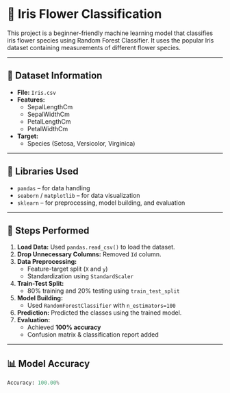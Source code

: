 # 🌸 Iris Flower Classification

This project is a beginner-friendly machine learning model that classifies iris flower species using Random Forest Classifier. It uses the popular Iris dataset containing measurements of different flower species.

---

## 📁 Dataset Information

- **File:** `Iris.csv`
- **Features:**
  - SepalLengthCm
  - SepalWidthCm
  - PetalLengthCm
  - PetalWidthCm
- **Target:**
  - Species (Setosa, Versicolor, Virginica)

---

## 🔧 Libraries Used

- `pandas` – for data handling  
- `seaborn` / `matplotlib` – for data visualization  
- `sklearn` – for preprocessing, model building, and evaluation

---

## 🧪 Steps Performed

1. **Load Data:** Used `pandas.read_csv()` to load the dataset.
2. **Drop Unnecessary Columns:** Removed `Id` column.
3. **Data Preprocessing:** 
   - Feature-target split (`X` and `y`)
   - Standardization using `StandardScaler`
4. **Train-Test Split:** 
   - 80% training and 20% testing using `train_test_split`
5. **Model Building:**
   - Used `RandomForestClassifier` with `n_estimators=100`
6. **Prediction:** Predicted the classes using the trained model.
7. **Evaluation:**
   - Achieved **100% accuracy**
   - Confusion matrix & classification report added

---

## 📊 Model Accuracy

```python
Accuracy: 100.00%
